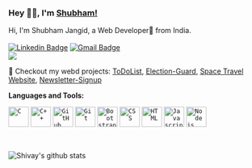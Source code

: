 ### Hey 👋🏽, I'm [Shubham!](https://shivaylaba.me) 
<!-- (https://shivaylamba.me)  -->

Hi, I'm Shubham Jangid, a Web Developer🚀 from India. <br> <br> 
[![Linkedin Badge](https://img.shields.io/badge/-mocamboo-blue?style=social&logo=Linkedin&logoColor=blue&link=https://www.linkedin.com/in/mocamboo)](https://www.linkedin.com/in/mocamboo/)
[![Gmail Badge](https://img.shields.io/badge/-GMail-c14438?style=social&logo=Gmail&logoColor=red&link=mailto:shubham0jangid@gmail.com)](mailto:shubham0jangid@gmail.com)
<br />
![](https://visitor-badge.glitch.me/badge?page_id=mocamboo.mocamboo)  <br> 

🔭 Checkout my webd projects: [ToDoList](https://todolist-app-project-shubham.herokuapp.com/), [Election-Guard](https://election-guard-project-shubham.herokuapp.com/), [Space Travel Website](https://space-tour-plan.netlify.app/index.html), [Newsletter-Signup](https://newsletter-signup-kshitijanand.herokuapp.com/)

 **Languages and Tools:**  
<p align="centre"> 
     <code><img width="40px" src="https://img.icons8.com/color/3x/c-programming.png" title="C"/></code>
<code><img width="40px" src="https://img.icons8.com/color/4x/c-plus-plus-logo.png" title="C++"/></code>
<!-- <code><img width="40px" src="https://img.icons8.com/color/4x/000000/python.png" title="Python"/></code> -->
<!-- <code><img width="40px" src="https://img.icons8.com/color/4x/000000/java.png" title ="Java"/></code> -->
<!-- <code><img width="40px" src="https://img.icons8.com/plasticine/100/000000/react.png" title="React"/></code> -->
<!-- <code><img width="40px" src="https://img.icons8.com/ios/4x/00758f/mysql-logo.png" title="MySQL"/></code> -->
<!-- <code><img width="40px" src="https://img.icons8.com/dusk/64/000000/database-restore.png" title="Database"/></code> -->
<code><img width="40px" src="https://img.icons8.com/fluent/8x/github.png" title="GitHub"/></code>
<code><img width="40px" src="https://img.icons8.com/color/2x/git.png" title="Git"/></code>
<code><img width="40px" src="https://img.icons8.com/color/2x/bootstrap.png" title="Bootstrap"/></code>
<code><img width="40px" src="https://img.icons8.com/color/48/000000/css3.png" title="CSS"/></code>
<code><img width="40px" src="https://img.icons8.com/color/48/000000/html-5.png" title="HTML"/></code>
<code><img width="40px" src="https://img.icons8.com/color/48/000000/javascript.png" title="Javascript"/></code>
<!-- <code><img width="40px" src="https://img.icons8.com/color/8x/000000/mongodb.png" title="MongoDB"/></code> -->
<code><img width="40px" src="https://img.icons8.com/color/8x/000000/nodejs.png" title="Nodejs"/></code>
<!-- <code><img width="40px" src="https://img.icons8.com/color/8x/000000/tensorflow.png" title="Tensorflow"/></code> -->
</p>
<br>


![Shivay's github stats](https://github-readme-stats.vercel.app/api?username=mocamboo&show_icons=true&hide_border=true)
